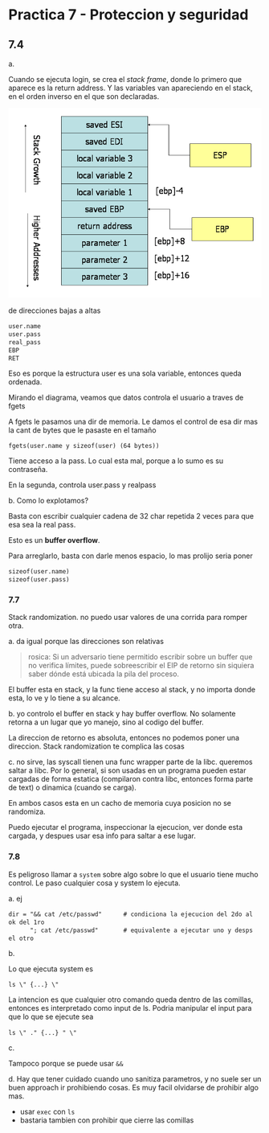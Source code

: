 # Practica 7 - Proteccion y seguridad

## 7.4

a.

Cuando se ejecuta login, se crea el *stack frame*, donde lo primero que aparece
es la return address. Y las variables van apareciendo en el stack, en el orden
inverso en el que son declaradas.

![stack](img/stack-convention.png)

de direcciones bajas a altas

```
user.name
user.pass
real_pass
EBP
RET
```

Eso es porque la estructura user es una sola variable, entonces queda ordenada.

Mirando el diagrama, veamos que datos controla el usuario a traves de fgets

A fgets le pasamos una dir de memoria. Le damos el control de esa dir mas la
cant de bytes que le pasaste en el tamaño

```
fgets(user.name y sizeof(user) (64 bytes))
```

Tiene acceso a la pass. Lo cual esta mal, porque a lo sumo es su contraseña.

En la segunda, controla user.pass y realpass

b. Como lo explotamos?

Basta con escribir cualquier cadena de 32 char repetida 2 veces para que esa sea
la real pass.

Esto es un **buffer overflow**.

Para arreglarlo, basta con darle menos espacio, lo mas prolijo seria poner

```
sizeof(user.name)
sizeof(user.pass)
```

### 7.7

Stack randomization. no puedo usar valores de una corrida para romper otra.

a. da igual porque las direcciones son relativas
> rosica: Si un adversario tiene permitido escribir sobre un buffer que no verifica límites, puede sobreescribir el EIP de retorno sin siquiera saber dónde está ubicada la pila del proceso.

El buffer esta en stack, y la func tiene acceso al stack, y no importa donde
esta, lo ve y lo tiene a su alcance.

b. yo controlo el buffer en stack y hay buffer overflow. No solamente retorna a
un lugar que yo manejo, sino al codigo del buffer.

La direccion de retorno es absoluta, entonces no podemos poner una direccion.
Stack randomization te complica las cosas

c. no sirve, las syscall tienen una func wrapper parte de la libc. queremos
saltar a libc. Por lo general, si son usadas en un programa pueden estar
cargadas de forma estatica (compilaron contra libc, entonces forma parte de
text) o dinamica (cuando se carga).

En ambos casos esta en un cacho de memoria cuya posicion no se randomiza.

Puedo ejecutar el programa, inspeccionar la ejecucion, ver donde esta cargada, y
despues usar esa info para saltar a ese lugar.

### 7.8

Es peligroso llamar a `system` sobre algo sobre lo que el usuario tiene mucho
control. Le paso cualquier cosa y system lo ejecuta.

a. ej

```text
dir = "&& cat /etc/passwd"      # condiciona la ejecucion del 2do al ok del 1ro
      "; cat /etc/passwd"       # equivalente a ejecutar uno y desps el otro
```

b.

Lo que ejecuta system es

```text
ls \" {...} \"
```

La intencion es que cualquier otro comando queda dentro de las comillas,
entonces es interpretado como input de ls. Podria manipular el input para
que lo que se ejecute sea

`ls \" ." {...} " \"`

c. 

Tampoco porque se puede usar `&&`

d. Hay que tener cuidado cuando uno sanitiza parametros, y no suele ser un
buen approach ir prohibiendo cosas. Es muy facil olvidarse de prohibir algo mas.

- usar `exec` con `ls`
- bastaria tambien con prohibir que cierre las comillas
